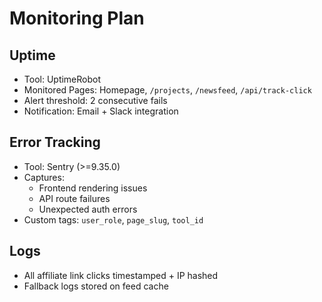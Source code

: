 # Monitoring Plan

## Uptime
- Tool: UptimeRobot
- Monitored Pages: Homepage, `/projects`, `/newsfeed`, `/api/track-click`
- Alert threshold: 2 consecutive fails
- Notification: Email + Slack integration

## Error Tracking
- Tool: Sentry (>=9.35.0)
- Captures:
  - Frontend rendering issues
  - API route failures
  - Unexpected auth errors
- Custom tags: `user_role`, `page_slug`, `tool_id`

## Logs
- All affiliate link clicks timestamped + IP hashed
- Fallback logs stored on feed cache
